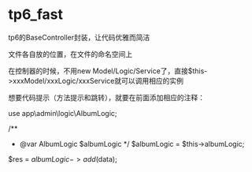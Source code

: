 # tp6_fast
tp6的BaseController封装，让代码优雅而简洁

文件各自放的位置，在文件的命名空间上

在控制器的时候，不用new Model/Logic/Service了，直接$this->xxxModel/xxxLogic/xxxService就可以调用相应的实例

想要代码提示（方法提示和跳转），就要在前面添加相应的注释：

use app\admin\logic\AlbumLogic;


/**
* @var AlbumLogic $albumLogic
*/
$albumLogic = $this->albumLogic;

$res = $albumLogic->add($data);
